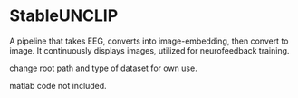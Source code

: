 # StableUNCLIP

A pipeline that takes EEG, converts into image-embedding, then convert to image.
It continuously displays images, utilized for neurofeedback training.

change root path and type of dataset for own use.

matlab code not included.

